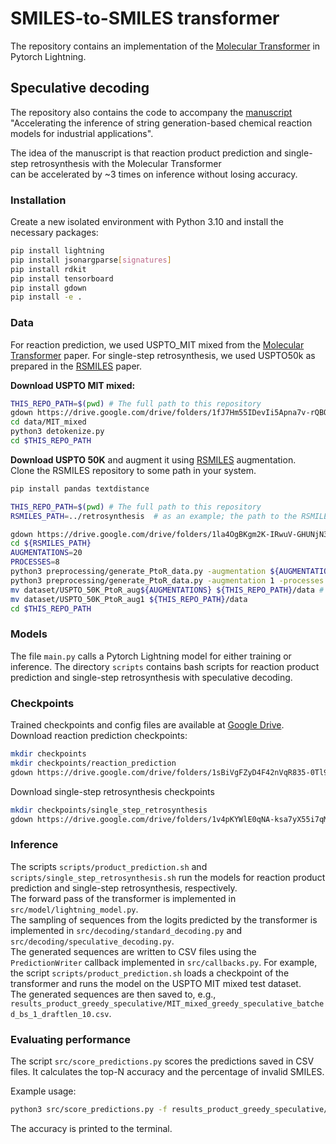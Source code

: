 # SMILES-to-SMILES transformer

The repository contains an implementation of the [Molecular Transformer](https://github.com/pschwllr/MolecularTransformer.git) in Pytorch Lightning.


## Speculative decoding
The repository also contains the code to accompany the [manuscript](https://arxiv.org/abs/2407.09685)  
"Accelerating the inference of string generation-based chemical reaction models for industrial applications".

The idea of the manuscript is that reaction product prediction and single-step retrosynthesis with the Molecular Transformer  
can be accelerated by ~3 times on inference without losing accuracy.

### Installation

Create a new isolated environment with Python 3.10 and install the necessary packages:

```bash
pip install lightning
pip install jsonargparse[signatures]
pip install rdkit
pip install tensorboard
pip install gdown
pip install -e .
```

### Data

For reaction prediction, we used USPTO_MIT mixed from the [Molecular Transformer](https://github.com/pschwllr/MolecularTransformer.git) paper.
For single-step retrosynthesis, we used USPTO50k as prepared in the [RSMILES](https://github.com/otori-bird/retrosynthesis) paper.

**Download USPTO MIT mixed:**
```bash
THIS_REPO_PATH=$(pwd) # The full path to this repository 
gdown https://drive.google.com/drive/folders/1fJ7Hm55IDevIi5Apna7v-rQBQStTH7Yg -O data/MIT_mixed --folder
cd data/MIT_mixed
python3 detokenize.py
cd $THIS_REPO_PATH
```

**Download USPTO 50K** and augment it using [RSMILES](https://github.com/otori-bird/retrosynthesis) augmentation.  
Clone the RSMILES repository to some path in your system.
```bash
pip install pandas textdistance

THIS_REPO_PATH=$(pwd) # The full path to this repository 
RSMILES_PATH=../retrosynthesis  # as an example; the path to the RSMILES repository

gdown https://drive.google.com/drive/folders/1la4OgBKgm2K-IRwuV-GHUNjN3bcCrl6v -O ${RSMILES_PATH}/dataset/USPTO_50K --folder
cd ${RSMILES_PATH}
AUGMENTATIONS=20
PROCESSES=8
python3 preprocessing/generate_PtoR_data.py -augmentation ${AUGMENTATIONS} -processes ${PROCESSES} -test_except
python3 preprocessing/generate_PtoR_data.py -augmentation 1 -processes ${PROCESSES} -test_only -canonical
mv dataset/USPTO_50K_PtoR_aug${AUGMENTATIONS} ${THIS_REPO_PATH}/data # The augmented dataset is now in this repository
mv dataset/USPTO_50K_PtoR_aug1 ${THIS_REPO_PATH}/data
cd $THIS_REPO_PATH
```

### Models

The file `main.py` calls a Pytorch Lightning model for either training or inference.
The directory `scripts` contains bash scripts for reaction product prediction and single-step retrosynthesis with speculative decoding.  


### Checkpoints

Trained checkpoints and config files are available at [Google Drive](https://drive.google.com/drive/folders/1uF_wGEUTCz4_xI1uEEeY0V_1QffkOyXI?usp=sharing).
Download reaction prediction checkpoints:
```bash
mkdir checkpoints
mkdir checkpoints/reaction_prediction
gdown https://drive.google.com/drive/folders/1sBiVgFZyD4F42nVqR835-0Tl90LkQvU9 -O checkpoints/reaction_prediction --folder
```
Download single-step retrosynthesis checkpoints
```bash
mkdir checkpoints/single_step_retrosynthesis
gdown https://drive.google.com/drive/folders/1v4pKYWlE0qNA-ksa7yX55i7qMeesURON -O checkpoints/single_step_retrosynthesis --folder
```

### Inference
The scripts `scripts/product_prediction.sh` and `scripts/single_step_retrosynthesis.sh` run the models for reaction product prediction and single-step retrosynthesis, respectively.  
The forward pass of the transformer is implemented in `src/model/lightning_model.py`.  
The sampling of sequences from the logits predicted by the transformer is implemented in `src/decoding/standard_decoding.py` and `src/decoding/speculative_decoding.py`.  
The generated sequences are written to CSV files using the `PredictionWriter` callback implemented in `src/callbacks.py`. For example, the script `scripts/product_prediction.sh` loads a checkpoint of the transformer and runs the model on the USPTO MIT mixed test dataset.  
The generated sequences are then saved to, e.g., `results_product_greedy_speculative/MIT_mixed_greedy_speculative_batched_bs_1_draftlen_10.csv`. 

### Evaluating performance
The script `src/score_predictions.py` scores the predictions saved in CSV files. It calculates the top-N accuracy and the percentage of invalid SMILES.

Example usage:
```bash
python3 src/score_predictions.py -f results_product_greedy_speculative/MIT_mixed_greedy_speculative_batched_bs_1_draftlen_10.csv
```
The accuracy is printed to the terminal.
